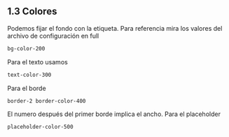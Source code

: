 ## 1.3 Colores

Podemos fijar el fondo con la etiqueta. Para referencia mira los valores
del archivo de configuración en full

``` css
bg-color-200
```

Para el texto usamos

``` css
text-color-300
```

Para el borde

``` css
border-2 border-color-400
```

El numero después del primer borde implica el ancho. Para el placeholder

``` css
placeholder-color-500
```


